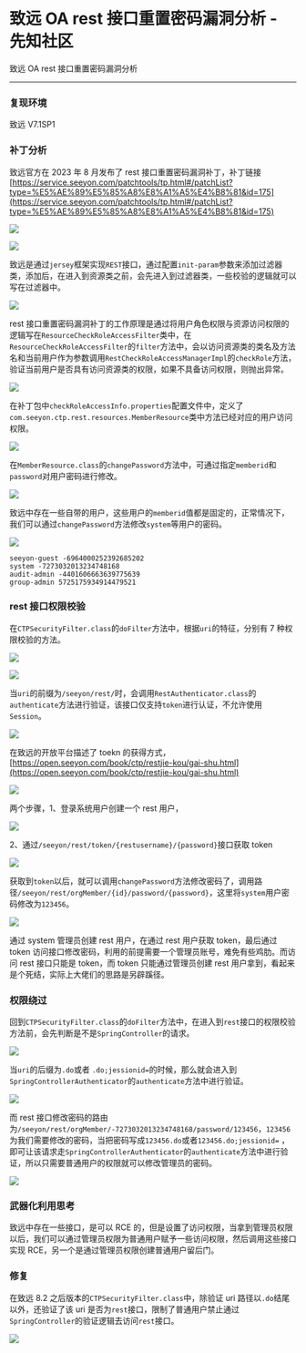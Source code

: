 

# 致远 OA rest 接口重置密码漏洞分析 - 先知社区

致远 OA rest 接口重置密码漏洞分析

- - -

### 复现环境

致远 V7.1SP1

### 补丁分析

致远官方在 2023 年 8 月发布了 rest 接口重置密码漏洞补丁，补丁链接[https://service.seeyon.com/patchtools/tp.html#/patchList?type=%E5%AE%89%E5%85%A8%E8%A1%A5%E4%B8%81&id=175](https://service.seeyon.com/patchtools/tp.html#/patchList?type=%E5%AE%89%E5%85%A8%E8%A1%A5%E4%B8%81&id=175)

[![](assets/1708509012-c52f37ea0655a2f202f7f4bcefad5a21.png)](https://xzfile.aliyuncs.com/media/upload/picture/20240220173646-90a6bda4-cfd3-1.png)

[![](assets/1708509012-b16dfd4debb95938946c48a32639a175.png)](https://xzfile.aliyuncs.com/media/upload/picture/20240220173653-94cea6d0-cfd3-1.png)

致远是通过`jersey`框架实现`REST`接口，通过配置`init-param`参数来添加过滤器类，添加后，在进入到资源类之前，会先进入到过滤器类，一些校验的逻辑就可以写在过滤器中。

[![](assets/1708509012-91ae9caf95cd79fce5b806ff09b3eae8.png)](https://xzfile.aliyuncs.com/media/upload/picture/20240220173659-988f5eb8-cfd3-1.png)

rest 接口重置密码漏洞补丁的工作原理是通过将用户角色权限与资源访问权限的逻辑写在`ResourceCheckRoleAccessFilter`类中，在`ResourceCheckRoleAccessFilter`的`filter`方法中，会以访问资源类的类名及方法名和当前用户作为参数调用`RestCheckRoleAccessManagerImpl`的`checkRole`方法，验证当前用户是否具有访问资源类的权限，如果不具备访问权限，则抛出异常。

[![](assets/1708509012-a1563a80aab673068828ea204bffc381.png)](https://xzfile.aliyuncs.com/media/upload/picture/20240220173706-9c92c2d4-cfd3-1.png)

在补丁包中`checkRoleAccessInfo.properties`配置文件中，定义了`com.seeyon.ctp.rest.resources.MemberResource`类中方法已经对应的用户访问权限。

[![](assets/1708509012-a6e33b16fc1aaeb0de2ec519de2bd3eb.png)](https://xzfile.aliyuncs.com/media/upload/picture/20240220173712-9ff53a4c-cfd3-1.png)

在`MemberResource.class`的`changePassword`方法中，可通过指定`memberid`和`password`对用户密码进行修改。

[![](assets/1708509012-1ee68f9448ced5457a859ead269a2c3b.png)](https://xzfile.aliyuncs.com/media/upload/picture/20240220173718-a3777536-cfd3-1.png)

致远中存在一些自带的用户，这些用户的`memberid`值都是固定的，正常情况下，我们可以通过`changePassword`方法修改`system`等用户的密码。

[![](assets/1708509012-c65ea1472607a2d0e04a692583153e15.png)](https://xzfile.aliyuncs.com/media/upload/picture/20240220173723-a6c151f8-cfd3-1.png)

```plain
seeyon-guest -6964000252392685202
system -7273032013234748168
audit-admin -4401606663639775639
group-admin 5725175934914479521
```

### rest 接口权限校验

在`CTPSecurityFilter.class`的`doFilter`方法中，根据`uri`的特征，分别有 7 种权限校验的方法。

[![](assets/1708509012-08c33b143e3b1d5732de3b866e52197e.png)](https://xzfile.aliyuncs.com/media/upload/picture/20240220173729-aa005120-cfd3-1.png)

[![](assets/1708509012-bb7d1ead4225bd58a666f4c18504eb00.png)](https://xzfile.aliyuncs.com/media/upload/picture/20240220173733-ac9a698e-cfd3-1.png)

当`uri`的前缀为`/seeyon/rest/`时，会调用`RestAuthenticator.class`的`authenticate`方法进行验证，该接口仅支持`token`进行认证，不允许使用`Session`。

[![](assets/1708509012-ef9c47f04d8767cbfde1728a7b2050ea.png)](https://xzfile.aliyuncs.com/media/upload/picture/20240220173740-b09eaa4a-cfd3-1.png)

在致远的开放平台描述了 toekn 的获得方式，[https://open.seeyon.com/book/ctp/restjie-kou/gai-shu.html](https://open.seeyon.com/book/ctp/restjie-kou/gai-shu.html)

[![](assets/1708509012-088b3c80b147255cf2cd47fc080be519.png)](https://xzfile.aliyuncs.com/media/upload/picture/20240220173745-b384fe30-cfd3-1.png)

两个步骤，1、登录系统用户创建一个 rest 用户，

[![](assets/1708509012-5e30cab0e6361bcdb85016def9758509.png)](https://xzfile.aliyuncs.com/media/upload/picture/20240220173752-b7d93e88-cfd3-1.png)

2、通过`/seeyon/rest/token/{restusername}/{password}`接口获取 token

[![](assets/1708509012-1471437b97da49aaeb38e9e815d4e887.png)](https://xzfile.aliyuncs.com/media/upload/picture/20240220173757-bb091132-cfd3-1.png)

获取到`token`以后，就可以调用`changePassword`方法修改密码了，调用路径`/seeyon/rest/orgMember/{id}/password/{password}`，这里将`system`用户密码修改为`123456`。

[![](assets/1708509012-494aa14c559020a2172009fc96be7096.png)](https://xzfile.aliyuncs.com/media/upload/picture/20240220173803-be983ae4-cfd3-1.png)

通过 system 管理员创建 rest 用户，在通过 rest 用户获取 token，最后通过 token 访问接口修改密码，利用的前提需要一个管理员账号，难免有些鸡肋。而访问 rest 接口只能是 token，而 token 只能通过管理员创建 rest 用户拿到，看起来是个死结，实际上大佬们的思路是另辟蹊径。

### 权限绕过

回到`CTPSecurityFilter.class`的`doFilter`方法中，在进入到`rest`接口的权限校验方法前，会先判断是不是`SpringController`的请求。

[![](assets/1708509012-6f54494daf91f2f2d21128c7442a49a0.png)](https://xzfile.aliyuncs.com/media/upload/picture/20240220173808-c190437c-cfd3-1.png)

当`uri`的后缀为`.do`或者 `.do;jessionid=`的时候，那么就会进入到`SpringControllerAuthenticator`的`authenticate`方法中进行验证。

[![](assets/1708509012-392a674bd73c298e55123c27e71c2391.png)](https://xzfile.aliyuncs.com/media/upload/picture/20240220173813-c4a8d15a-cfd3-1.png)

而 rest 接口修改密码的路由为`/seeyon/rest/orgMember/-7273032013234748168/password/123456`，`123456`为我们需要修改的密码，当把密码写成`123456.do`或者`123456.do;jessionid=` ，即可让该请求走`SpringControllerAuthenticator`的`authenticate`方法中进行验证，所以只需要普通用户的权限就可以修改管理员的密码。

[![](assets/1708509012-268ca01263e084919d55695fe536070e.png)](https://xzfile.aliyuncs.com/media/upload/picture/20240220173818-c76892f4-cfd3-1.png)

### 武器化利用思考

致远中存在一些接口，是可以 RCE 的，但是设置了访问权限，当拿到管理员权限以后，我们可以通过管理员权限为普通用户赋予一些访问权限，然后调用这些接口实现 RCE，另一个是通过管理员权限创建普通用户留后门。

### 修复

在致远 8.2 之后版本的`CTPSecurityFilter.class`中，除验证 uri 路径以`.do`结尾以外，还验证了该 uri 是否为`rest`接口，限制了普通用户禁止通过`SpringController`的验证逻辑去访问`rest`接口。

[![](assets/1708509012-28877645b9819f4bc9b6dbccaa18c560.png)](https://xzfile.aliyuncs.com/media/upload/picture/20240220173825-cb8e7f88-cfd3-1.png)
